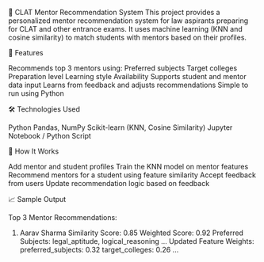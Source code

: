 📘 CLAT Mentor Recommendation System
This project provides a personalized mentor recommendation system for law aspirants preparing for CLAT and other entrance exams. It uses machine learning (KNN and cosine similarity) to match students with mentors based on their profiles.

🚀 Features

Recommends top 3 mentors using:
Preferred subjects
Target colleges
Preparation level
Learning style
Availability
Supports student and mentor data input
Learns from feedback and adjusts recommendations
Simple to run using Python

🛠️ Technologies Used

Python
Pandas, NumPy
Scikit-learn (KNN, Cosine Similarity)
Jupyter Notebook / Python Script

🧠 How It Works

Add mentor and student profiles
Train the KNN model on mentor features
Recommend mentors for a student using feature similarity
Accept feedback from users
Update recommendation logic based on feedback

📈 Sample Output

Top 3 Mentor Recommendations:

1. Aarav Sharma
   Similarity Score: 0.85
   Weighted Score: 0.92
   Preferred Subjects: legal_aptitude, logical_reasoning
   ...
Updated Feature Weights:
preferred_subjects: 0.32
target_colleges: 0.26
...


